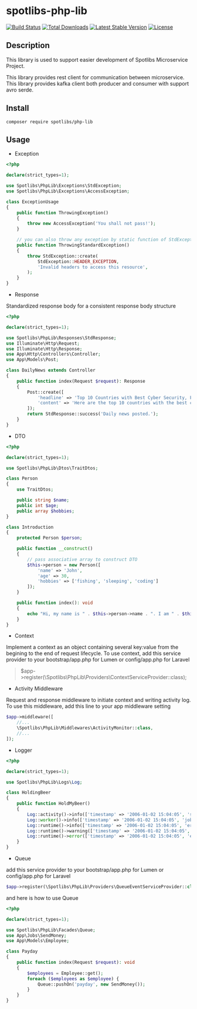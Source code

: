 # spotlibs-php-lib

[![Build Status](https://github.com/spotlibs/php-lib/actions/workflows/php.yml/badge.svg)](https://github.com/spotlibs/php-lib/actions)
[![Total Downloads](https://img.shields.io/packagist/dt/spotlibs/php-lib)](https://packagist.org/packages/spotlibs/php-lib)
[![Latest Stable Version](https://img.shields.io/packagist/v/spotlibs/php-lib)](https://packagist.org/packages/laravel/lumen-framework)
[![License](https://img.shields.io/packagist/l/spotlibs/php-lib)](https://packagist.org/packages/spotlibs/php-lib)

## Description
This library is used to support easier development of Spotlibs Microservice Project.

This library provides rest client for communication between microservice.
This library provides kafka client both producer and consumer with support avro serde.

## Install

    composer require spotlibs/php-lib

## Usage
- Exception
```php
<?php

declare(strict_types=1);

use Spotlibs\PhpLib\Exceptions\StdException;
use Spotlibs\PhpLib\Exceptions\AccessException;

class ExceptionUsage
{
    public function ThrowingException()
    {
        throw new AccessException('You shall not pass!');
    }

    // you can also throw any exception by static function of StdException
    public function ThrowingStandardException()
    {
        throw StdException::create(
            StdException::HEADER_EXCEPTION,
            'Invalid headers to access this resource',
        );
    }
}
```
- Response

Standardized response body for a consistent response body structure
```php
<?php

declare(strict_types=1);

use Spotlibs\PhpLib\Responses\StdResponse;
use Illuminate\Http\Request;
use Illuminate\Http\Response;
use App\Http\Controllers\Controller;
use App\Models\Post;

class DailyNews extends Controller
{
    public function index(Request $request): Response
    {
        Post::create([
            'headline' => 'Top 10 Countries with Best Cyber Security, Finland Ranked First',
            'content' => 'Here are the top 10 countries with the best cyber securities based on the data published by Mix Mode and 2024 Global Security Index:'
        ]);
        return StdResponse::success('Daily news posted.');
    }
}
```
- DTO
```php
<?php

declare(strict_types=1);

use Spotlibs\PhpLib\Dtos\TraitDtos;

class Person
{
    use TraitDtos;

    public string $name;
    public int $age;
    public array $hobbies;
}

class Introduction
{
    protected Person $person;

    public function __construct()
    {
        // pass associative array to construct DTO
        $this->person = new Person([
            'name' => 'John',
            'age' => 30,
            'hobbies' => ['fishing', 'sleeping', 'coding']
        ]);
    }

    public function index(): void
    {
        echo "Hi, my name is " . $this->person->name . ". I am " . $this->person->age . " year(s) old" . PHP_EOL;
    }
}
```
- Context

Implement a context as an object containing several key:value from the begining to the end of request lifecycle. To use context, add this service provider to your bootstrap/app.php for Lumen or config/app.php for Laravel
> $app->register(\Spotlibs\PhpLib\Providers\ContextServiceProvider::class);

- Activity Middleware

Request and response middleware to initiate context and writing activity log. To use this middleware, add this line to your app middleware setting
```php
$app->middleware([
    //...
    \Spotlibs\PhpLib\Middlewares\ActivityMonitor::class,
    //...
]);
```
- Logger
```php
<?php

declare(strict_types=1);

use Spotlibs\PhpLib\Logs\Log;

class HoldingBeer
{
    public function HoldMyBeer()
    {
        Log::activity()->info(['timestamp' => '2006-01-02 15:04:05', 'status' => 'accomplished']);
        Log::worker()->info(['timestamp' => '2006-01-02 15:04:05', 'job' => 'holding bro\'s beer']);
        Log::runtime()->info(['timestamp' => '2006-01-02 15:04:05', 'error' => 'the beer likely to spilled']);
        Log::runtime()->warning(['timestamp' => '2006-01-02 15:04:05', 'error' => 'the beer gonna be spilled']);
        Log::runtime()->error(['timestamp' => '2006-01-02 15:04:05', 'error' => 'the beer got spilled']);
    }
}
```
- Queue

add this service provider to your bootstrap/app.php for Lumen or config/app.php for Laravel
```php
$app->register(\Spotlibs\PhpLib\Providers\QueueEventServiceProvider::class);
```

and here is how to use Queue
```php
<?php

declare(strict_types=1);

use Spotlibs\PhpLib\Facades\Queue;
use App\Jobs\SendMoney;
use App\Models\Employee;

class Payday
{
    public function index(Request $request): void
    {
        $employees = Employee::get();
        foreach ($employees as $employee) {
            Queue::pushOn('payday', new SendMoney());
        }
    }
}
```